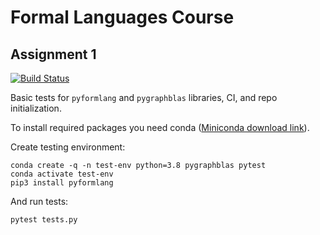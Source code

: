 # Formal Languages Course

## Assignment 1

[![Build Status](https://travis-ci.org/e90r/formal_languages_course.svg?branch=assignment_1)](https://travis-ci.org/e90r/formal_languages_course)

Basic tests for `pyformlang` and `pygraphblas` libraries, CI, and repo initialization.

To install required packages you need conda ([Miniconda download link](https://docs.conda.io/en/latest/miniconda.html)).

Create testing environment:
```
conda create -q -n test-env python=3.8 pygraphblas pytest
conda activate test-env
pip3 install pyformlang 
```

And run tests:
```
pytest tests.py
```

